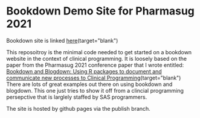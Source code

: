 # Bookdown Demo Site for Pharmasug 2021

Bookdown site is linked [here](https://bms63.github.io/cp_book_demo/)(target="blank")

This reposoitroy is the minimal code needed to get started on a bookdown website in the context of clinical programming.  It is loosely based on the paper from the Pharmasug 2021 conference paper that I wrote entitled:  [Bookdown and Blogdown: Using R packages to document and communicate new processes to Clinical Programming](https://www.pharmasug.org/us/2021/papers.html#SI-108)(target="blank") There are lots of great examples out there on using bookdown and blogdown.  This one just tries to show it off from a clincial programming persepctive that is larglely staffed by SAS programmers.

The site is hosted by github pages via the publish branch.  
